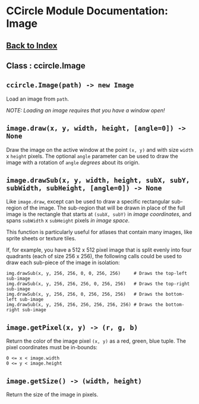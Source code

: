 # CCircle Module Documentation: Image

## [Back to Index](index)

## Class : ccircle.Image

## `ccircle.Image(path) -> new Image`
  Load an image from `path`.

  _NOTE: Loading an image requires that you have a window open!_

## `image.draw(x, y, width, height, [angle=0]) -> None`
  Draw the image on the active window at the point `(x, y)` and with size
  `width` x `height` pixels. The optional `angle` parameter can be used to
  draw the image with a rotation of `angle` _degrees_ about its origin.

## `image.drawSub(x, y, width, height, subX, subY, subWidth, subHeight, [angle=0]) -> None`
  Like `image.draw`, except can be used to draw a specific rectangular
  sub-region of the image. The sub-region that will be drawn in place of the
  full image is the rectangle that starts at `(subX, subY)` in
  _image coordinates_, and spans `subWidth` x `subHeight` pixels _in image space_.

  This function is particularly useful for atlases that contain many images,
  like sprite sheets or texture tiles.

  If, for example, you have a 512 x 512 pixel image that is split evenly into
  four quadrants (each of size 256 x 256), the following calls could be used
  to draw each sub-piece of the image in isolation:

    img.drawSub(x, y, 256, 256, 0, 0, 256, 256)     # Draws the top-left sub-image
    img.drawSub(x, y, 256, 256, 256, 0, 256, 256)   # Draws the top-right sub-image
    img.drawSub(x, y, 256, 256, 0, 256, 256, 256)   # Draws the bottom-left sub-image
    img.drawSub(x, y, 256, 256, 256, 256, 256, 256) # Draws the bottom-right sub-image

## `image.getPixel(x, y) -> (r, g, b)`
  Return the color of the image pixel `(x, y)` as a red, green, blue tuple.
  The pixel coordinates must be in-bounds:

    0 <= x < image.width
    0 <= y < image.height

## `image.getSize() -> (width, height)`
  Return the size of the image in pixels.

